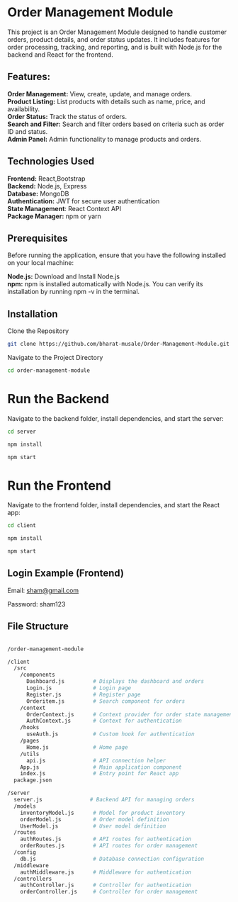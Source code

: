 # Order Management Module

This project is an Order Management Module designed to handle customer orders, product details, and order status updates. It includes features for order processing, tracking, and reporting, and is built with Node.js for the backend and React for the frontend.  


## Features:
**Order Management:** View, create, update, and manage orders.  
**Product Listing:** List products with details such as name, price, and availability.  
**Order Status:** Track the status of orders.    
**Search and Filter:** Search and filter orders based on criteria such as order ID and status.  
**Admin Panel:** Admin functionality to manage products and orders.  

## Technologies Used  

**Frontend:** React,Bootstrap  
**Backend:** Node.js, Express  
**Database:** MongoDB  
**Authentication:** JWT for secure user authentication  
**State Management**: React Context API  
**Package Manager:** npm or yarn  

## Prerequisites  
Before running the application, ensure that you have the following installed on your local machine:  

**Node.js:** Download and Install Node.js  
**npm:** npm is installed automatically with Node.js. You can verify its installation by running npm -v in the terminal.

## Installation 

Clone the Repository  

```bash
git clone https://github.com/bharat-musale/Order-Management-Module.git
```  

Navigate to the Project Directory  

```bash
cd order-management-module
```  
# Run the Backend  

Navigate to the backend folder, install dependencies, and start the server:  

```bash
cd server
```
```bash
npm install
```  
```bash
npm start
```
# Run the Frontend  

Navigate to the frontend folder, install dependencies, and start the React app:  

```bash
cd client
```
```bash
npm install
```
```bash
npm start
```
## Login Example (Frontend)

Email: sham@gmail.com  

Password: sham123  

## File Structure  

```bash

/order-management-module

/client
  /src
    /components
      Dashboard.js         # Displays the dashboard and orders
      Login.js             # Login page
      Register.js          # Register page
      Orderitem.js         # Search component for orders
    /context
      OrderContext.js      # Context provider for order state management
      AuthContext.js       # Context for authentication
    /hooks
      useAuth.js           # Custom hook for authentication
    /pages
      Home.js              # Home page
    /utils
      api.js               # API connection helper
    App.js                 # Main application component
    index.js               # Entry point for React app
  package.json

/server
  server.js               # Backend API for managing orders
  /models
    inventoryModel.js      # Model for product inventory
    orderModel.js          # Order model definition
    UserModel.js           # User model definition
  /routes
    authRoutes.js          # API routes for authentication
    orderRoutes.js         # API routes for order management
  /config
    db.js                  # Database connection configuration
  /middleware
    authMiddleware.js      # Middleware for authentication
  /controllers
    authController.js      # Controller for authentication
    orderController.js     # Controller for order management
 ``` 
